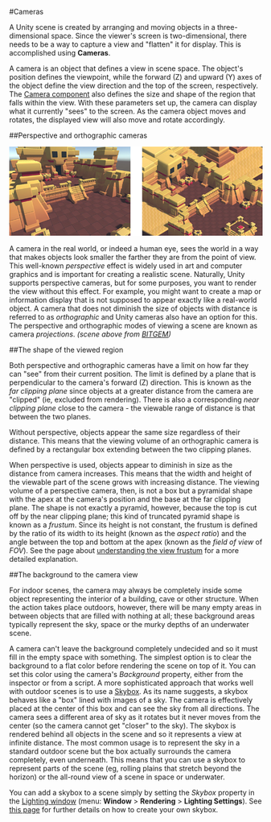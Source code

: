 #Cameras

A Unity scene is created by arranging and moving objects in a three-dimensional space. Since the viewer's screen is two-dimensional, there needs to be a way to capture a view and "flatten" it for display. This is accomplished using __Cameras__.

A camera is an object that defines a view in scene space. The object's position defines the viewpoint, while the forward (Z) and upward (Y) axes of the object define the view direction and the top of the screen, respectively. The [Camera component](class-Camera) also defines the size and shape of the region that falls within the view. With these parameters set up, the camera can display what it currently "sees" to the screen. As the camera object moves and rotates, the displayed view will also move and rotate accordingly.


##Perspective and orthographic cameras

![The same scene shown in perspective mode (left) and orthographic mode (right) ](../uploads/Main/CameraPerspectiveAndOrtho.jpg)

A camera in the real world, or indeed a human eye, sees the world in a way that makes objects look smaller the farther they are from the point of view. This well-known _perspective_ effect is widely used in art and computer graphics and is important for creating a realistic scene. Naturally, Unity supports perspective cameras, but for some purposes, you want to render the view without this effect. For example, you might want to create a map or information display that is not supposed to appear exactly like a real-world object. A camera that does not diminish the size of objects with distance is referred to as _orthographic_ and Unity cameras also have an option for this. The perspective and orthographic modes of viewing a scene are known as camera _projections_. *(scene above from [BITGEM](https://www.assetstore.unity3d.com/en/#!/publisher/1299))*


##The shape of the viewed region

Both perspective and orthographic cameras have a limit on how far they can "see" from their current position. The limit is defined by a plane that is perpendicular to the camera's forward (Z) direction. This is known as the _far clipping plane_ since objects at a greater distance from the camera are "clipped" (ie, excluded from rendering). There is also a corresponding _near clipping plane_ close to the camera - the viewable range of distance is that between the two planes.

Without perspective, objects appear the same size regardless of their distance. This means that the viewing volume of an orthographic camera is defined by a rectangular box extending between the two clipping planes.

When perspective is used, objects appear to diminish in size as the distance from camera increases. This means that the width and height of the viewable part of the scene grows with increasing distance. The viewing volume of a perspective camera, then, is not a box but a pyramidal shape with the apex at the camera's position and the base at the far clipping plane. The shape is not exactly a pyramid, however, because the top is cut off by the near clipping plane; this kind of truncated pyramid shape is known as a _frustum_. Since its height is not constant, the frustum is defined by the ratio of its width to its height (known as the _aspect ratio_) and the angle between the top and bottom at the apex (known as the _field of view_ of _FOV_). See the page about [understanding the view frustum](UnderstandingFrustum) for a more detailed explanation.


##The background to the camera view

For indoor scenes, the camera may always be completely inside some object representing the interior of a building, cave or other structure. When the action takes place outdoors, however, there will be many empty areas in between objects that are filled with nothing at all; these background areas typically represent the sky, space or the murky depths of an underwater scene.

A camera can't leave the background completely undecided and so it must fill in the empty space with something. The simplest option is to clear the background to a flat color before rendering the scene on top of it. You can set this color using the camera's _Background_ property, either from the inspector or from a script. A more sophisticated approach that works well with outdoor scenes is to use a [Skybox](class-Skybox). As its name suggests, a skybox behaves like a "box" lined with images of a sky. The camera is effectively placed at the center of this box and can see the sky from all directions. The camera sees a different area of sky as it rotates but it never moves from the center (so the camera cannot get "closer" to the sky). The skybox is rendered behind all objects in the scene and so it represents a view at infinite distance. The most common usage is to represent the sky in a standard outdoor scene but the box actually surrounds the camera completely, even underneath. This means that you can use a skybox to represent parts of the scene (eg, rolling plains that stretch beyond the horizon) or the all-round view of a scene in space or underwater.

You can add a skybox to a scene simply by setting the _Skybox_ property in the [Lighting window](GlobalIllumination) (menu: __Window__ &gt; __Rendering__ &gt; __Lighting Settings__). See [this page](HOWTO-UseSkybox) for further details on how to create your own skybox.


